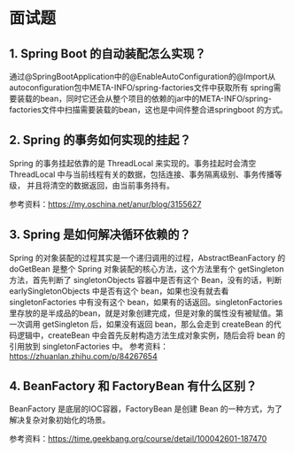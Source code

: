 # 面试题
## 1. Spring Boot 的自动装配怎么实现？
通过@SpringBootApplication中的@EnableAutoConfiguration的@Import从autoconfiguration包中META-INFO/spring-factories文件中获取所有
spring需要装载的bean，同时它还会从整个项目的依赖的jar中的META-INFO/spring-factories文件中扫描需要装载的bean，这也是中间件整合进springboot
的方式。

## 2. Spring 的事务如何实现的挂起？
Spring 的事务挂起依靠的是 ThreadLocal 来实现的。事务挂起时会清空 ThreadLocal 中与当前线程有关的数据，包括连接、事务隔离级别、事务传播等级，
并且将清空的数据返回，由当前事务持有。

参考资料：https://my.oschina.net/anur/blog/3155627

## 3. Spring 是如何解决循环依赖的？
Spring 的对象装配的过程其实是一个递归调用的过程，AbstractBeanFactory 的 doGetBean 是整个 Spring 对象装配的核心方法，这个方法里有个 getSingleton
方法，首先判断了 singletonObjects 容器中是否有这个 Bean，没有的话，判断 earlySingletonObjects 中是否有这个 bean，如果也没有就去看 singletonFactories
中有没有这个 bean，如果有的话返回。singletonFactories 里存放的是半成品的bean，就是对象创建完成，但是对象的属性没有被赋值。第一次调用 getSingleton
后，如果没有返回 bean，那么会走到 createBean 的代码逻辑中，createBean 中会首先反射构造方法生成对象实例，随后会将 bean 的引用放到 singletonFactories
中。
参考资料：https://zhuanlan.zhihu.com/p/84267654

## 4. BeanFactory 和 FactoryBean 有什么区别？
BeanFactory 是底层的IOC容器，FactoryBean 是创建 Bean 的一种方式，为了解决复杂对象初始化的场景。

参考资料：https://time.geekbang.org/course/detail/100042601-187470

